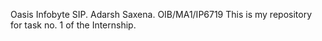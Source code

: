Oasis Infobyte SIP.
Adarsh Saxena.
OIB/MA1/IP6719
This is my repository for task no. 1 of the Internship. 
